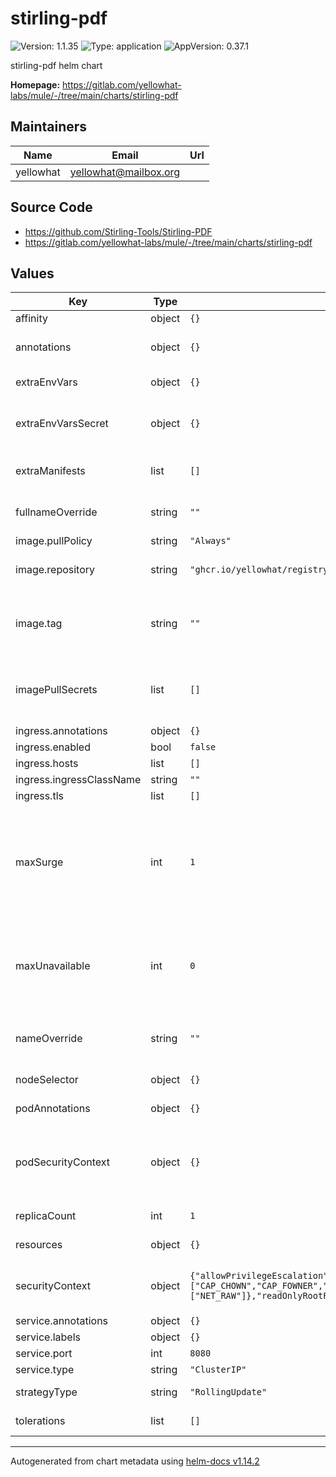 # stirling-pdf

<!-- markdownlint-capture -->
<!-- markdownlint-disable MD013 MD034 -->

![Version: 1.1.35](https://img.shields.io/badge/Version-1.1.35-informational?style=flat-square) ![Type: application](https://img.shields.io/badge/Type-application-informational?style=flat-square) ![AppVersion: 0.37.1](https://img.shields.io/badge/AppVersion-0.37.1-informational?style=flat-square)

<!-- markdownlint-enable MD013 MD034 -->
<!-- markdownlint-restore -->

stirling-pdf helm chart

**Homepage:** <https://gitlab.com/yellowhat-labs/mule/-/tree/main/charts/stirling-pdf>

## Maintainers

| Name      | Email                   | Url |
|-----------|-------------------------|-----|
| yellowhat | <yellowhat@mailbox.org> |     |

## Source Code

* <https://github.com/Stirling-Tools/Stirling-PDF>
* <https://gitlab.com/yellowhat-labs/mule/-/tree/main/charts/stirling-pdf>

<!-- markdownlint-capture -->
<!-- markdownlint-disable MD013 MD034 -->

## Values

| Key                      | Type   | Default                                                                                                                                                            | Description                                                                                |
|--------------------------|--------|--------------------------------------------------------------------------------------------------------------------------------------------------------------------|--------------------------------------------------------------------------------------------|
| affinity                 | object | `{}`                                                                                                                                                               | Affinity rules                                                                             |
| annotations              | object | `{}`                                                                                                                                                               | Additional deployment annotations                                                          |
| extraEnvVars             | object | `{}`                                                                                                                                                               | Extra volume definition                                                                    |
| extraEnvVarsSecret       | object | `{}`                                                                                                                                                               | Extra environment variables from secrets                                                   |
| extraManifests           | list   | `[]`                                                                                                                                                               | Extra manifests to deploy as an array                                                      |
| fullnameOverride         | string | `""`                                                                                                                                                               | Replaces the generated name                                                                |
| image.pullPolicy         | string | `"Always"`                                                                                                                                                         | Pull policy                                                                                |
| image.repository         | string | `"ghcr.io/yellowhat/registry/stirling-pdf"`                                                                                                                        | Repository to pull the image from                                                          |
| image.tag                | string | `""`                                                                                                                                                               | Image tag, if empty it will get it from the chart's appVersion                             |
| imagePullSecrets         | list   | `[]`                                                                                                                                                               | Secret name for pulling images from private repository                                     |
| ingress.annotations      | object | `{}`                                                                                                                                                               |                                                                                            |
| ingress.enabled          | bool   | `false`                                                                                                                                                            |                                                                                            |
| ingress.hosts            | list   | `[]`                                                                                                                                                               |                                                                                            |
| ingress.ingressClassName | string | `""`                                                                                                                                                               |                                                                                            |
| ingress.tls              | list   | `[]`                                                                                                                                                               |                                                                                            |
| maxSurge                 | int    | `1`                                                                                                                                                                | Maximum number of Pods that can be created over the desired number of Pods (RollingUpdate) |
| maxUnavailable           | int    | `0`                                                                                                                                                                | Maximum number of Pods that can be unavailable during the update process (RollingUpdate)   |
| nameOverride             | string | `""`                                                                                                                                                               | Replaces the name of the chart in the Chart.yaml file                                      |
| nodeSelector             | object | `{}`                                                                                                                                                               | Node selection constraint                                                                  |
| podAnnotations           | object | `{}`                                                                                                                                                               | Additional pod annotations                                                                 |
| podSecurityContext       | object | `{}`                                                                                                                                                               | Privileges and access control settings for a Pod (all containers in a pod)                 |
| replicaCount             | int    | `1`                                                                                                                                                                | Number of replicas                                                                         |
| resources                | object | `{}`                                                                                                                                                               | CPU/MEM resources                                                                          |
| securityContext          | object | `{"allowPrivilegeEscalation":false,"capabilities":{"add":["CAP_CHOWN","CAP_FOWNER","CAP_SETUID","CAP_SETGID"],"drop":["NET_RAW"]},"readOnlyRootFilesystem":false}` | Privileges and access control settings for a container                                     |
| service.annotations      | object | `{}`                                                                                                                                                               |                                                                                            |
| service.labels           | object | `{}`                                                                                                                                                               |                                                                                            |
| service.port             | int    | `8080`                                                                                                                                                             |                                                                                            |
| service.type             | string | `"ClusterIP"`                                                                                                                                                      |                                                                                            |
| strategyType             | string | `"RollingUpdate"`                                                                                                                                                  | Deployment strategy                                                                        |
| tolerations              | list   | `[]`                                                                                                                                                               | Toleration for taints                                                                      |

<!-- markdownlint-enable MD013 MD034 -->
<!-- markdownlint-restore -->

----------------------------------------------
Autogenerated from chart metadata using [helm-docs v1.14.2](https://github.com/norwoodj/helm-docs/releases/v1.14.2)
